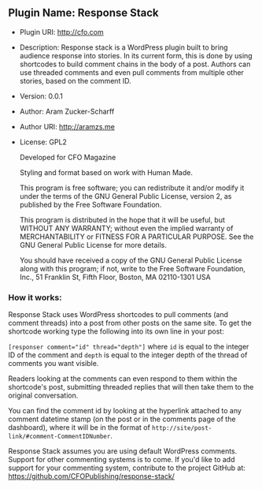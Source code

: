 ## Plugin Name: Response Stack
- Plugin URI: http://cfo.com
- Description: Response stack is a WordPress plugin built to bring audience response into stories. In its current form, this is done by using shortcodes to build comment chains in the body of a post. Authors can use threaded comments and even pull comments from multiple other stories, based on the comment ID. 
- Version: 0.0.1
- Author: Aram Zucker-Scharff
- Author URI: http://aramzs.me
- License: GPL2

	Developed for CFO Magazine
	
	Styling and format based on work with Human Made.

    This program is free software; you can redistribute it and/or modify
    it under the terms of the GNU General Public License, version 2, as
    published by the Free Software Foundation.

    This program is distributed in the hope that it will be useful,
    but WITHOUT ANY WARRANTY; without even the implied warranty of
    MERCHANTABILITY or FITNESS FOR A PARTICULAR PURPOSE.  See the
    GNU General Public License for more details.

    You should have received a copy of the GNU General Public License
    along with this program; if not, write to the Free Software
    Foundation, Inc., 51 Franklin St, Fifth Floor, Boston, MA  02110-1301  USA

### How it works: 

Response Stack uses WordPress shortcodes to pull comments (and comment threads) into a post from other posts on the same site. To get the shortcode working type the following into its own line in your post:

`[responser comment="id" thread="depth"]` where `id` is equal to the integer ID of the comment and `depth` is equal to the integer depth of the thread of comments you want visible. 

Readers looking at the comments can even respond to them within the shortcode's post, submitting threaded replies that will then take them to the original conversation. 

You can find the comment id by looking at the hyperlink attached to any comment datetime stamp (on the post or in the comments page of the dashboard), where it will be in the format of `http://site/post-link/#comment-CommentIDNumber`.

Response Stack assumes you are using default WordPress comments. Support for other commenting systems is to come. If you'd like to add support for your commenting system, contribute to the project GitHub at: https://github.com/CFOPublishing/response-stack/
